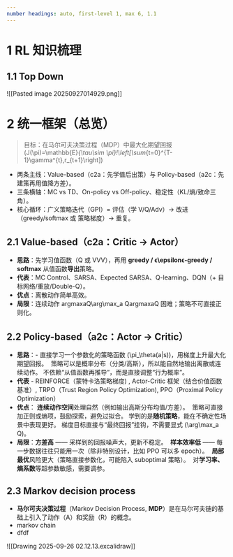 ```yaml
---
number headings: auto, first-level 1, max 6, 1.1
---
```



# 1 RL 知识梳理


## 1.1 Top Down
![[Pasted image 20250927014929.png]]

# 2 统一框架（总览）

> 目标：在马尔可夫决策过程（MDP）中最大化期望回报  
> \(J(\pi)=\mathbb{E}_{\tau\sim \pi}\!\left[\sum_{t=0}^{T-1}\gamma^{t}\,r_{t+1}\right]\)

- 两条主线：Value-based（c2a：先学值后出策）与 Policy-based（a2c：先建策再用值降方差）。
- 三条横轴：MC vs TD、On-policy vs Off-policy、稳定性（KL/熵/致命三角）。
- 核心循环：广义策略迭代（GPI）= 评估（学 V/Q/Adv）→ 改进（greedy/softmax 或 策略梯度）→ 重复。


## 2.1 Value-based（**c2a：Critic → Actor**）
- **思路**：先学习值函数（Q 或 VVV），再用 **greedy / ϵ\epsilonϵ-greedy / softmax** 从值函数**导出**策略。
- **代表**：MC Control、SARSA、Expected SARSA、Q-learning、DQN（+ 目标网络/重放/Double-Q）。
- **优点**：离散动作简单高效。
- **局限**：连续动作 arg⁡max⁡aQ\arg\max_a Qargmaxa​Q 困难；策略不可直接正则化。

## 2.2 Policy-based（**a2c：Actor → Critic**）
- **思路**：- 直接学习一个参数化的策略函数 \(\pi_\theta(a|s)\)，用梯度上升最大化期望回报。  策略可以是概率分布（分类/高斯），所以能自然地输出离散或连续动作。 不依赖“从值函数再推导”，而是直接调整“行为概率”。  
- **代表** - REINFORCE（蒙特卡洛策略梯度) , Actor-Critic 框架（结合价值函数基准）, TRPO（Trust Region Policy Optimization), PPO（Proximal Policy Optimization）  
- **优点**： **连续动作空间**处理自然（例如输出高斯分布均值/方差）。  策略可直接加正则或熵项，鼓励探索，避免过拟合。 学到的是**随机策略**，能在不确定性场景中表现更好。 梯度目标直接与“最终回报”挂钩，不需要显式 \(\arg\max_a Q\)。
- **局限**：**方差高** —— 采样到的回报噪声大，更新不稳定。  **样本效率低** —— 每一步数据往往只能用一次（除非特别设计，比如 PPO 可以多 epoch）。  **局部最优**风险更大（策略直接参数化，可能陷入 suboptimal 策略）。  对**学习率、熵系数**等超参数敏感，需要调参。  

## 2.3 Markov decision process

- **马尔可夫决策过程**（Markov Decision Process, **MDP**）是在马尔可夫链的基础上引入了动作（A）和奖励（R）的概念。
- markov chain
- dfdf




![[Drawing 2025-09-26 02.12.13.excalidraw]]
